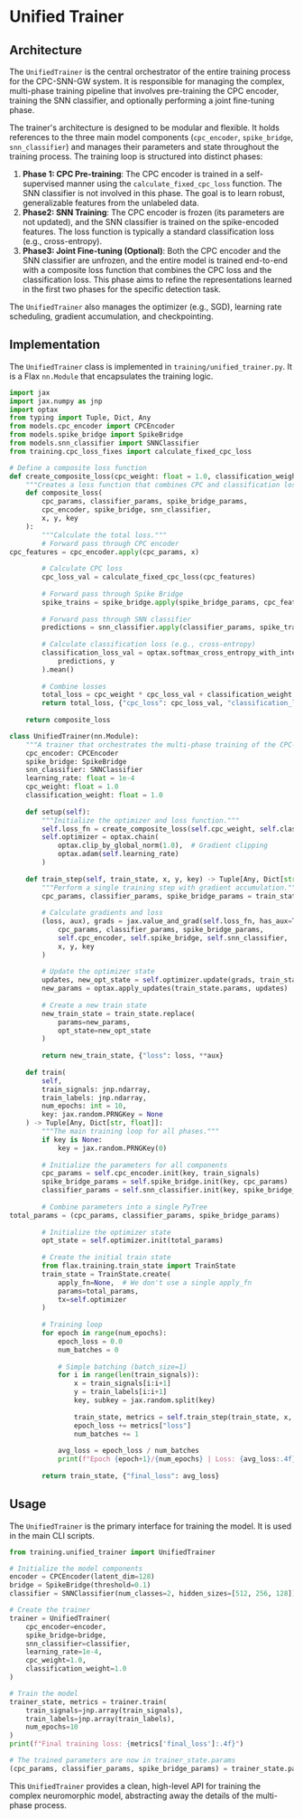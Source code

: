 # Unified Trainer

## Architecture

The `UnifiedTrainer` is the central orchestrator of the entire training process for the CPC-SNN-GW system. It is responsible for managing the complex, multi-phase training pipeline that involves pre-training the CPC encoder, training the SNN classifier, and optionally performing a joint fine-tuning phase.


The trainer's architecture is designed to be modular and flexible. It holds references to the three main model components (`cpc_encoder`, `spike_bridge`, `snn_classifier`) and manages their parameters and state throughout the training process. The training loop is structured into distinct phases:

1.  **Phase 1: CPC Pre-training**: The CPC encoder is trained in a self-supervised manner using the `calculate_fixed_cpc_loss` function. The SNN classifier is not involved in this phase. The goal is to learn robust, generalizable features from the unlabeled data.
2.  **Phase2: SNN Training**: The CPC encoder is frozen (its parameters are not updated), and the SNN classifier is trained on the spike-encoded features. The loss function is typically a standard classification loss (e.g., cross-entropy).
3.  **Phase3: Joint Fine-tuning (Optional)**: Both the CPC encoder and the SNN classifier are unfrozen, and the entire model is trained end-to-end with a composite loss function that combines the CPC loss and the classification loss. This phase aims to refine the representations learned in the first two phases for the specific detection task.


The `UnifiedTrainer` also manages the optimizer (e.g., SGD), learning rate scheduling, gradient accumulation, and checkpointing.


## Implementation

The `UnifiedTrainer` class is implemented in `training/unified_trainer.py`. It is a Flax `nn.Module` that encapsulates the training logic.

```python
import jax
import jax.numpy as jnp
import optax
from typing import Tuple, Dict, Any
from models.cpc_encoder import CPCEncoder
from models.spike_bridge import SpikeBridge
from models.snn_classifier import SNNClassifier
from training.cpc_loss_fixes import calculate_fixed_cpc_loss

# Define a composite loss function
def create_composite_loss(cpc_weight: float = 1.0, classification_weight: float = 1.0):
    """Creates a loss function that combines CPC and classification losses."""
    def composite_loss(
        cpc_params, classifier_params, spike_bridge_params,
        cpc_encoder, spike_bridge, snn_classifier,
        x, y, key
    ):
        """Calculate the total loss."""
        # Forward pass through CPC encoder
cpc_features = cpc_encoder.apply(cpc_params, x)
        
        # Calculate CPC loss
        cpc_loss_val = calculate_fixed_cpc_loss(cpc_features)
        
        # Forward pass through Spike Bridge
        spike_trains = spike_bridge.apply(spike_bridge_params, cpc_features)
        
        # Forward pass through SNN classifier
        predictions = snn_classifier.apply(classifier_params, spike_trains)
        
        # Calculate classification loss (e.g., cross-entropy)
        classification_loss_val = optax.softmax_cross_entropy_with_integer_labels(
            predictions, y
        ).mean()
        
        # Combine losses
        total_loss = cpc_weight * cpc_loss_val + classification_weight * classification_loss_val
        return total_loss, {"cpc_loss": cpc_loss_val, "classification_loss": classification_loss_val}
    
    return composite_loss

class UnifiedTrainer(nn.Module):
    """A trainer that orchestrates the multi-phase training of the CPC-SNN model."""
    cpc_encoder: CPCEncoder
    spike_bridge: SpikeBridge
    snn_classifier: SNNClassifier
    learning_rate: float = 1e-4
    cpc_weight: float = 1.0
    classification_weight: float = 1.0
    
    def setup(self):
        """Initialize the optimizer and loss function."""
        self.loss_fn = create_composite_loss(self.cpc_weight, self.classification_weight)
        self.optimizer = optax.chain(
            optax.clip_by_global_norm(1.0),  # Gradient clipping
            optax.adam(self.learning_rate)
        )
    
    def train_step(self, train_state, x, y, key) -> Tuple[Any, Dict[str, float]]:
        """Perform a single training step with gradient accumulation."""
        cpc_params, classifier_params, spike_bridge_params = train_state.params
        
        # Calculate gradients and loss
        (loss, aux), grads = jax.value_and_grad(self.loss_fn, has_aux=True)(
            cpc_params, classifier_params, spike_bridge_params,
            self.cpc_encoder, self.spike_bridge, self.snn_classifier,
            x, y, key
        )
        
        # Update the optimizer state
        updates, new_opt_state = self.optimizer.update(grads, train_state.opt_state)
        new_params = optax.apply_updates(train_state.params, updates)
        
        # Create a new train state
        new_train_state = train_state.replace(
            params=new_params,
            opt_state=new_opt_state
        )
        
        return new_train_state, {"loss": loss, **aux}
    
    def train(
        self, 
        train_signals: jnp.ndarray, 
        train_labels: jnp.ndarray,
        num_epochs: int = 10,
        key: jax.random.PRNGKey = None
    ) -> Tuple[Any, Dict[str, float]]:
        """The main training loop for all phases."""
        if key is None:
            key = jax.random.PRNGKey(0)
        
        # Initialize the parameters for all components
        cpc_params = self.cpc_encoder.init(key, train_signals)
        spike_bridge_params = self.spike_bridge.init(key, cpc_params)
        classifier_params = self.snn_classifier.init(key, spike_bridge_params)
        
        # Combine parameters into a single PyTree
total_params = (cpc_params, classifier_params, spike_bridge_params)
        
        # Initialize the optimizer state
        opt_state = self.optimizer.init(total_params)
        
        # Create the initial train state
        from flax.training.train_state import TrainState
        train_state = TrainState.create(
            apply_fn=None,  # We don't use a single apply_fn
            params=total_params,
            tx=self.optimizer
        )
        
        # Training loop
        for epoch in range(num_epochs):
            epoch_loss = 0.0
            num_batches = 0
            
            # Simple batching (batch_size=1)
            for i in range(len(train_signals)):
                x = train_signals[i:i+1]
                y = train_labels[i:i+1]
                key, subkey = jax.random.split(key)
                
                train_state, metrics = self.train_step(train_state, x, y, subkey)
                epoch_loss += metrics["loss"]
                num_batches += 1
            
            avg_loss = epoch_loss / num_batches
            print(f"Epoch {epoch+1}/{num_epochs} | Loss: {avg_loss:.4f}")
        
        return train_state, {"final_loss": avg_loss}
```

## Usage

The `UnifiedTrainer` is the primary interface for training the model. It is used in the main CLI scripts.

```python
from training.unified_trainer import UnifiedTrainer

# Initialize the model components
encoder = CPCEncoder(latent_dim=128)
bridge = SpikeBridge(threshold=0.1)
classifier = SNNClassifier(num_classes=2, hidden_sizes=[512, 256, 128])

# Create the trainer
trainer = UnifiedTrainer(
    cpc_encoder=encoder,
    spike_bridge=bridge,
    snn_classifier=classifier,
    learning_rate=1e-4,
    cpc_weight=1.0,
    classification_weight=1.0
)

# Train the model
trainer_state, metrics = trainer.train(
    train_signals=jnp.array(train_signals),
    train_labels=jnp.array(train_labels),
    num_epochs=10
)
print(f"Final training loss: {metrics['final_loss']:.4f}")

# The trained parameters are now in trainer_state.params
(cpc_params, classifier_params, spike_bridge_params) = trainer_state.params
```

This `UnifiedTrainer` provides a clean, high-level API for training the complex neuromorphic model, abstracting away the details of the multi-phase process.